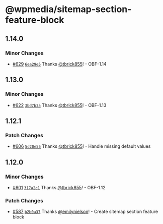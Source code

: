 # @wpmedia/sitemap-section-feature-block

## 1.14.0

### Minor Changes

- [#629](https://github.com/WPMedia/feed-components/pull/629) [`6ea29e5`](https://github.com/WPMedia/feed-components/commit/6ea29e5324f5489407badfe280d15fe5b9fc50a2) Thanks [@tbrick855](https://github.com/tbrick855)! - OBF-1.14

## 1.13.0

### Minor Changes

- [#622](https://github.com/WPMedia/feed-components/pull/622) [`3bd7b3a`](https://github.com/WPMedia/feed-components/commit/3bd7b3a0a8ae15b96fab6574062c96b5ca0af6f7) Thanks [@tbrick855](https://github.com/tbrick855)! - OBF-1.13

## 1.12.1

### Patch Changes

- [#606](https://github.com/WPMedia/feed-components/pull/606) [`5d20e55`](https://github.com/WPMedia/feed-components/commit/5d20e554e63e524d9f4fe6c281744963e901281e) Thanks [@tbrick855](https://github.com/tbrick855)! - Handle missing default values

## 1.12.0

### Minor Changes

- [#601](https://github.com/WPMedia/feed-components/pull/601) [`317a2c1`](https://github.com/WPMedia/feed-components/commit/317a2c125a07699e3ff616d651c712ca8005dc48) Thanks [@tbrick855](https://github.com/tbrick855)! - OBF-1.12

### Patch Changes

- [#587](https://github.com/WPMedia/feed-components/pull/587) [`b2b0a37`](https://github.com/WPMedia/feed-components/commit/b2b0a37f3568ce08cfd88a4d859e454f23cec2c6) Thanks [@emilynielson](https://github.com/emilynielson)! - Create sitemap section feature block
